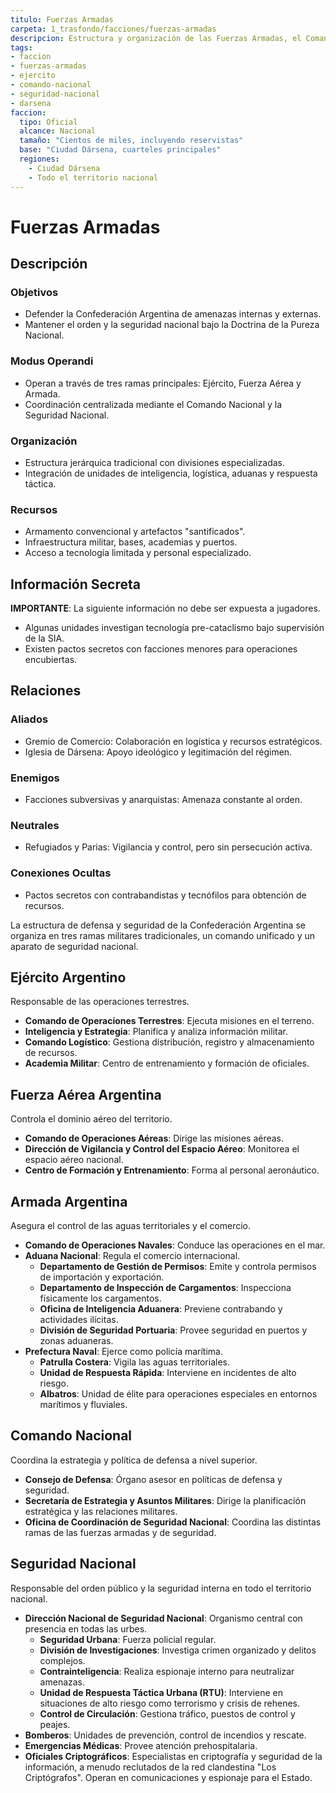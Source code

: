 ```yaml
---
titulo: Fuerzas Armadas
carpeta: 1_trasfondo/facciones/fuerzas-armadas
descripcion: Estructura y organización de las Fuerzas Armadas, el Comando Nacional y las fuerzas de Seguridad Nacional de la Confederación Argentina.
tags:
- faccion
- fuerzas-armadas
- ejercito
- comando-nacional
- seguridad-nacional
- darsena
faccion:
  tipo: Oficial
  alcance: Nacional
  tamaño: "Cientos de miles, incluyendo reservistas"
  base: "Ciudad Dársena, cuarteles principales"
  regiones:
    - Ciudad Dársena
    - Todo el territorio nacional
---
```


# Fuerzas Armadas

## Descripción

### Objetivos
- Defender la Confederación Argentina de amenazas internas y externas.
- Mantener el orden y la seguridad nacional bajo la Doctrina de la Pureza Nacional.

### Modus Operandi
- Operan a través de tres ramas principales: Ejército, Fuerza Aérea y Armada.
- Coordinación centralizada mediante el Comando Nacional y la Seguridad Nacional.

### Organización
- Estructura jerárquica tradicional con divisiones especializadas.
- Integración de unidades de inteligencia, logística, aduanas y respuesta táctica.

### Recursos
- Armamento convencional y artefactos "santificados".
- Infraestructura militar, bases, academias y puertos.
- Acceso a tecnología limitada y personal especializado.

## Información Secreta

**IMPORTANTE**: La siguiente información no debe ser expuesta a jugadores.

- Algunas unidades investigan tecnología pre-cataclismo bajo supervisión de la SIA.
- Existen pactos secretos con facciones menores para operaciones encubiertas.

## Relaciones

### Aliados
- Gremio de Comercio: Colaboración en logística y recursos estratégicos.
- Iglesia de Dársena: Apoyo ideológico y legitimación del régimen.

### Enemigos
- Facciones subversivas y anarquistas: Amenaza constante al orden.

### Neutrales
- Refugiados y Parias: Vigilancia y control, pero sin persecución activa.

### Conexiones Ocultas
- Pactos secretos con contrabandistas y tecnófilos para obtención de recursos.

La estructura de defensa y seguridad de la Confederación Argentina se organiza en tres ramas militares tradicionales, un comando unificado y un aparato de seguridad nacional.

## Ejército Argentino

Responsable de las operaciones terrestres.

- **Comando de Operaciones Terrestres**: Ejecuta misiones en el terreno.
- **Inteligencia y Estrategia**: Planifica y analiza información militar.
- **Comando Logístico**: Gestiona distribución, registro y almacenamiento de recursos.
- **Academia Militar**: Centro de entrenamiento y formación de oficiales.

## Fuerza Aérea Argentina

Controla el dominio aéreo del territorio.

- **Comando de Operaciones Aéreas**: Dirige las misiones aéreas.
- **Dirección de Vigilancia y Control del Espacio Aéreo**: Monitorea el espacio aéreo nacional.
- **Centro de Formación y Entrenamiento**: Forma al personal aeronáutico.

## Armada Argentina

Asegura el control de las aguas territoriales y el comercio.

- **Comando de Operaciones Navales**: Conduce las operaciones en el mar.
- **Aduana Nacional**: Regula el comercio internacional.
    - **Departamento de Gestión de Permisos**: Emite y controla permisos de importación y exportación.
    - **Departamento de Inspección de Cargamentos**: Inspecciona físicamente los cargamentos.
    - **Oficina de Inteligencia Aduanera**: Previene contrabando y actividades ilícitas.
    - **División de Seguridad Portuaria**: Provee seguridad en puertos y zonas aduaneras.
- **Prefectura Naval**: Ejerce como policía marítima.
    - **Patrulla Costera**: Vigila las aguas territoriales.
    - **Unidad de Respuesta Rápida**: Interviene en incidentes de alto riesgo.
    - **Albatros**: Unidad de élite para operaciones especiales en entornos marítimos y fluviales.

## Comando Nacional

Coordina la estrategia y política de defensa a nivel superior.

- **Consejo de Defensa**: Órgano asesor en políticas de defensa y seguridad.
- **Secretaría de Estrategia y Asuntos Militares**: Dirige la planificación estratégica y las relaciones militares.
- **Oficina de Coordinación de Seguridad Nacional**: Coordina las distintas ramas de las fuerzas armadas y de seguridad.

## Seguridad Nacional

Responsable del orden público y la seguridad interna en todo el territorio nacional.

- **Dirección Nacional de Seguridad Nacional**: Organismo central con presencia en todas las urbes.
    - **Seguridad Urbana**: Fuerza policial regular.
    - **División de Investigaciones**: Investiga crimen organizado y delitos complejos.
    - **Contrainteligencia**: Realiza espionaje interno para neutralizar amenazas.
    - **Unidad de Respuesta Táctica Urbana (RTU)**: Interviene en situaciones de alto riesgo como terrorismo y crisis de rehenes.
    - **Control de Circulación**: Gestiona tráfico, puestos de control y peajes.
- **Bomberos**: Unidades de prevención, control de incendios y rescate.
- **Emergencias Médicas**: Provee atención prehospitalaria.
- **Oficiales Criptográficos**: Especialistas en criptografía y seguridad de la información, a menudo reclutados de la red clandestina "Los Criptógrafos". Operan en comunicaciones y espionaje para el Estado.